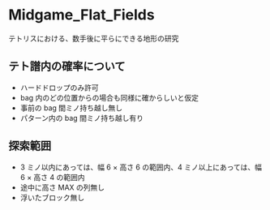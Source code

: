 # Midgame_Flat_Fields
テトリスにおける、数手後に平らにできる地形の研究

## テト譜内の確率について
* ハードドロップのみ許可
* bag 内のどの位置からの場合も同様に確からしいと仮定
* 事前の bag 間ミノ持ち越し無し
* パターン内の bag 間ミノ持ち越し有り

## 探索範囲
* 3 ミノ以内にあっては、幅 6 × 高さ 6 の範囲内、4 ミノ以上にあっては、幅 6 × 高さ 4 の範囲内
* 途中に高さ MAX の列無し
* 浮いたブロック無し
